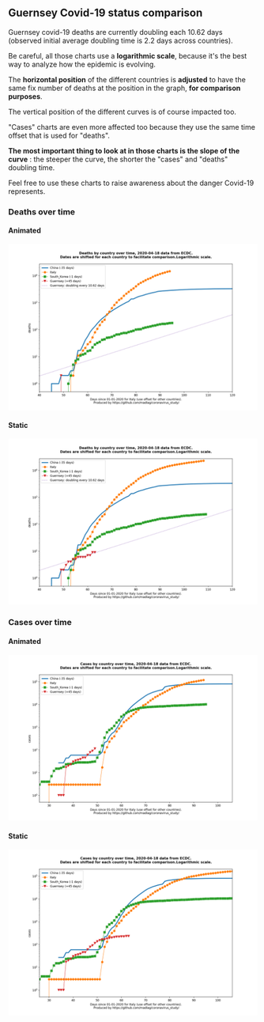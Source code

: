 ## Guernsey Covid-19 status comparison 

Guernsey covid-19 deaths are currently doubling each 10.62 days (observed initial average doubling time is 2.2 days across countries).



Be careful, all those charts use a **logarithmic scale**, because it's the best way to analyze how the epidemic is evolving.
 
The **horizontal position** of the different countries is **adjusted** to have the same fix number of deaths at the position in the graph, **for comparison purposes**.

The vertical position of the different curves is of course impacted too.

"Cases" charts are even more affected too because they use the same time offset that is used for "deaths".

**The most important thing to look at in those charts is the slope of the curve** : the steeper the curve, the shorter the "cases" and "deaths" doubling time.

Feel free to use these charts to raise awareness about the danger Covid-19 represents. 


 
### Deaths over time
 
#### Animated
![Guernsey covid-19 deaths animated chart](https://raw.githubusercontent.com/madlag/coronavirus_study/master/notebooks/graphs/2020-04-18/countries/Guernsey/2020-04-18_Guernsey_deaths.gif "Guernsey covid-19 deaths animated chart")   
 
#### Static
![Guernsey covid-19 deaths static chart](https://raw.githubusercontent.com/madlag/coronavirus_study/master/notebooks/graphs/2020-04-18/countries/Guernsey/2020-04-18_Guernsey_deaths.png "Guernsey covid-19 deaths static chart")   

 
### Cases over time
 
#### Animated
![Guernsey covid-19 cases animated chart](https://raw.githubusercontent.com/madlag/coronavirus_study/master/notebooks/graphs/2020-04-18/countries/Guernsey/2020-04-18_Guernsey_cases.gif "Guernsey covid-19 cases animated chart")   
 
#### Static
![Guernsey covid-19 cases static chart](https://raw.githubusercontent.com/madlag/coronavirus_study/master/notebooks/graphs/2020-04-18/countries/Guernsey/2020-04-18_Guernsey_cases.png "Guernsey covid-19 cases static chart")   


